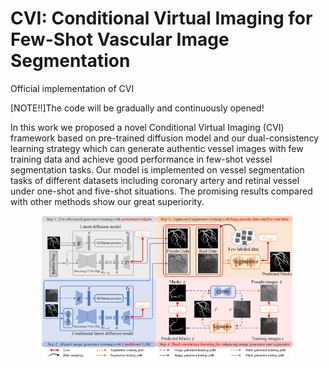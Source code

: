 # CVI: Conditional Virtual Imaging for Few-Shot Vascular Image Segmentation
Official implementation of CVI

[NOTE!!]The code will be gradually and continuously opened!

In this work we proposed a novel Conditional Virtual Imaging (CVI) framework based on pre-trained diffusion model and our dual-consistency learning strategy which can generate authentic vessel images with few training data and achieve good performance in few-shot vessel segmentation tasks. Our model is implemented on vessel segmentation tasks of different datasets including coronary artery and retinal vessel under one-shot and five-shot situations. The promising results compared with other methods show our great superiority.

<p align="center"><img width="80%" src="fig/whole_model_v0_pure.png" /></p>
